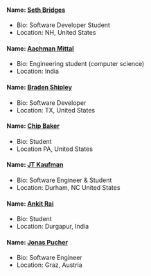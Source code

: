 <!---#### Name: []()
- Bio: 
- Location--->

#### Name: [Seth Bridges](https://github.com/s-bridges)
- Bio: Software Developer Student
- Location: NH, United States
#### Name: [Aachman Mittal](https://github.com/m-aachman)
- Bio: Engineering student (computer science)
- Location: India
#### Name: [Braden Shipley](https://github.com/bradenshipley)
- Bio: Software Developer 
- Location: TX, United States
#### Name: [Chip Baker](https://github.com/diab3t3s)
- Bio: Student
- Location PA, United States
#### Name: [JT Kaufman](https://github.com/jtk-codes)
- Bio: Software Engineer & Student
- Location: Durham, NC United States
#### Name: [Ankit Rai](https://github.com/spaceySama)
- Bio: Student 
- Location: Durgapur, India
#### Name: [Jonas Pucher](https://github.com/PucklaMotzer09)
- Bio: Software Engineer
- Location: Graz, Austria

